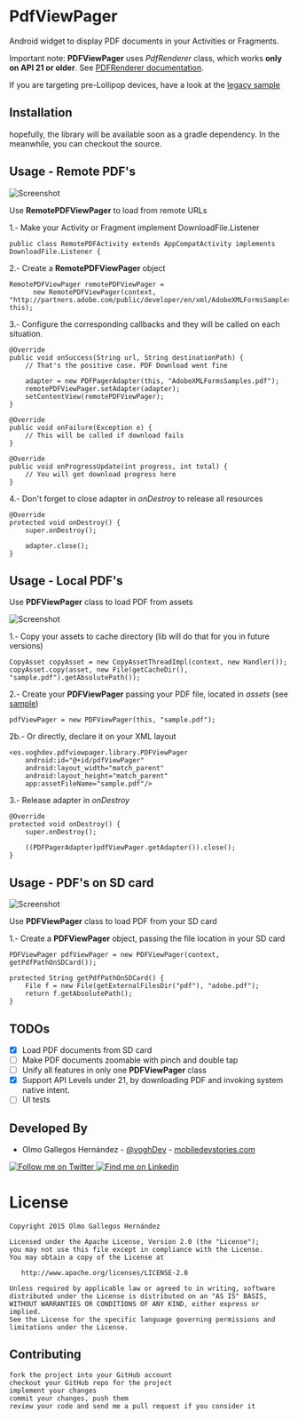 # PdfViewPager

Android widget to display PDF documents in your Activities or Fragments.

Important note: **PDFViewPager** uses *PdfRenderer* class, which works **only on API 21 or older**.
See [PDFRenderer documentation][6].

If you are targeting pre-Lollipop devices, have a look at the [legacy sample][7]

Installation
------------

hopefully, the library will be available soon as a gradle dependency.
In the meanwhile, you can checkout the source.

Usage - Remote PDF's
--------------------

![Screenshot][remotePDFScreenshot]

Use **RemotePDFViewPager** to load from remote URLs

1.- Make your Activity or Fragment implement DownloadFile.Listener

    public class RemotePDFActivity extends AppCompatActivity implements DownloadFile.Listener {

2.- Create a **RemotePDFViewPager** object

    RemotePDFViewPager remotePDFViewPager =
          new RemotePDFViewPager(context, "http://partners.adobe.com/public/developer/en/xml/AdobeXMLFormsSamples.pdf", this);

3.- Configure the corresponding callbacks and they will be called on each situation.

    @Override
    public void onSuccess(String url, String destinationPath) {
        // That's the positive case. PDF Download went fine

        adapter = new PDFPagerAdapter(this, "AdobeXMLFormsSamples.pdf");
        remotePDFViewPager.setAdapter(adapter);
        setContentView(remotePDFViewPager);
    }

    @Override
    public void onFailure(Exception e) {
        // This will be called if download fails
    }

    @Override
    public void onProgressUpdate(int progress, int total) {
        // You will get download progress here
    }

4.- Don't forget to close adapter in *onDestroy* to release all resources

    @Override
    protected void onDestroy() {
        super.onDestroy();

        adapter.close();
    }

Usage - Local PDF's
-------------------

Use **PDFViewPager** class to load PDF from assets

![Screenshot][localPDFScreenshot]

1.- Copy your assets to cache directory (lib will do that for you in future versions)

    CopyAsset copyAsset = new CopyAssetThreadImpl(context, new Handler());
    copyAsset.copy(asset, new File(getCacheDir(), "sample.pdf").getAbsolutePath());

2.- Create your **PDFViewPager** passing your PDF file, located in *assets* (see [sample][8])

    pdfViewPager = new PDFViewPager(this, "sample.pdf");

2b.- Or directly, declare it on your XML layout

    <es.voghdev.pdfviewpager.library.PDFViewPager
        android:id="@+id/pdfViewPager"
        android:layout_width="match_parent"
        android:layout_height="match_parent"
        app:assetFileName="sample.pdf"/>

3.- Release adapter in *onDestroy*

    @Override
    protected void onDestroy() {
        super.onDestroy();

        ((PDFPagerAdapter)pdfViewPager.getAdapter()).close();
    }

Usage - PDF's on SD card
------------------------

![Screenshot][sdcardPDFScreenshot]

Use **PDFViewPager** class to load PDF from your SD card

1.- Create a **PDFViewPager** object, passing the file location in your SD card

    PDFViewPager pdfViewPager = new PDFViewPager(context, getPdfPathOnSDCard());

    protected String getPdfPathOnSDCard() {
        File f = new File(getExternalFilesDir("pdf"), "adobe.pdf");
        return f.getAbsolutePath();
    }

TODOs
-----

- [X] Load PDF documents from SD card
- [ ] Make PDF documents zoomable with pinch and double tap
- [ ] Unify all features in only one **PDFViewPager** class
- [X] Support API Levels under 21, by downloading PDF and invoking system native intent.
- [ ] UI tests

Developed By
------------

* Olmo Gallegos Hernández - [@voghDev][9] - [mobiledevstories.com][10]

<a href="http://twitter.com/voghDev">
  <img alt="Follow me on Twitter" src="http://imageshack.us/a/img812/3923/smallth.png" />
</a>
<a href="https://www.linkedin.com/profile/view?id=91543271">
  <img alt="Find me on Linkedin" src="http://imageshack.us/a/img41/7877/smallld.png" />
</a>

# License

    Copyright 2015 Olmo Gallegos Hernández

    Licensed under the Apache License, Version 2.0 (the "License");
    you may not use this file except in compliance with the License.
    You may obtain a copy of the License at

       http://www.apache.org/licenses/LICENSE-2.0

    Unless required by applicable law or agreed to in writing, software
    distributed under the License is distributed on an "AS IS" BASIS,
    WITHOUT WARRANTIES OR CONDITIONS OF ANY KIND, either express or implied.
    See the License for the specific language governing permissions and
    limitations under the License.

Contributing
------------

    fork the project into your GitHub account
    checkout your GitHub repo for the project
    implement your changes
    commit your changes, push them
    review your code and send me a pull request if you consider it

[remotePDFScreenshot]: ./screenshots/remote.gif
[localPDFScreenshot]: ./screenshots/local.gif
[sdcardPDFScreenshot]: ./screenshots/sdcard.gif
[6]: http://developer.android.com/reference/android/graphics/pdf/PdfRenderer.html
[7]: https://github.com/voghDev/PdfViewPager/blob/master/sample/src/main/java/es/voghdev/pdfviewpager/LegacyPDFActivity.java
[8]: https://github.com/voghDev/PdfViewPager/tree/master/sample/src/main/java/es/voghdev/pdfviewpager
[9]: http://twitter.com/voghDev
[10]: http://www.mobiledevstories.com